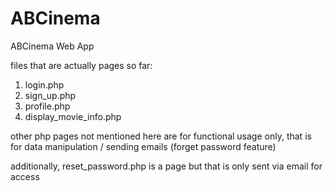 # ABCinema
ABCinema Web App


files that are actually pages so far:

1) login.php
2) sign_up.php
3) profile.php
4) display_movie_info.php

other php pages not mentioned here are for functional usage only, that is for data manipulation / sending emails (forget password feature)

additionally, reset_password.php is a page but that is only sent via email for access